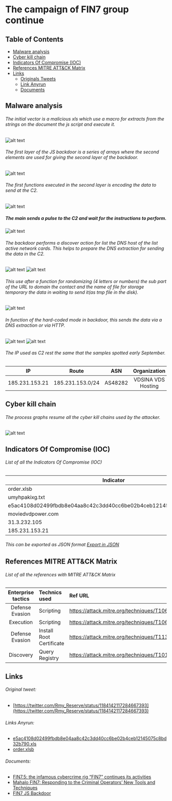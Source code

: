 # The campaign of FIN7 group continue
## Table of Contents
* [Malware analysis](#Malware-analysis)
* [Cyber kill chain](#Cyber-kill-chain)
* [Indicators Of Compromise (IOC)](#IOC)
* [References MITRE ATT&CK Matrix](#Ref-MITRE-ATTACK)
* [Links](#Links)
  + [Originals Tweets](#Original-Tweet)
  + [Link Anyrun](#Links-Anyrun)
  + [Documents](#Documents)
## Malware analysis <a name="Malware-analysis"></a>
###### The initial vector is a malicious xls which use a macro for extracts from the strings on the document the js script and execute it.
![alt text](https://raw.githubusercontent.com/StrangerealIntel/CyberThreatIntel/master/Russia/Cybercriminal%20group/FIN7/16-10-19/Pictures/Macro.png)
###### The first layer of the JS backdoor is a series of arrays where the second elements are used for giving the second layer of the backdoor.
![alt text](https://raw.githubusercontent.com/StrangerealIntel/CyberThreatIntel/master/Russia/Cybercriminal%20group/FIN7/16-10-19/Pictures/layer1.png)
###### The first functions executed in the second layer is encoding the data to send at the C2.
![alt text](https://raw.githubusercontent.com/StrangerealIntel/CyberThreatIntel/master/Russia/Cybercriminal%20group/FIN7/16-10-19/Pictures/layer2%20-%20decode.png)
##### The main sends a pulse to the C2 and wait for the instructions to perform.
![alt text](https://raw.githubusercontent.com/StrangerealIntel/CyberThreatIntel/master/Russia/Cybercriminal%20group/FIN7/16-10-19/Pictures/layer2%20-%20main.png)
###### The backdoor performs a discover action for list the DNS host of the list active network cards. This helps to prepare the DNS extraction for sending the data in the C2.
![alt text](https://raw.githubusercontent.com/StrangerealIntel/CyberThreatIntel/master/Russia/Cybercriminal%20group/FIN7/16-10-19/Pictures/layer2%20-%20id.png)
![alt text](https://raw.githubusercontent.com/StrangerealIntel/CyberThreatIntel/master/Russia/Cybercriminal%20group/FIN7/16-10-19/Pictures/layer2%20-%20id.png)

###### This use after a function for randomizing (4 letters or numbers) the sub part of the URL to domain the contact and the name of file for storage temporary the data in waiting to send it(as tmp file in the disk).
![alt text](https://raw.githubusercontent.com/StrangerealIntel/CyberThreatIntel/master/Russia/Cybercriminal%20group/FIN7/16-10-19/Pictures/layer2%20-%20ns.png)
###### In function of the hard-coded mode in backdoor, this sends the data via a DNS extraction or via HTTP.
![alt text](https://raw.githubusercontent.com/StrangerealIntel/CyberThreatIntel/master/Russia/Cybercriminal%20group/FIN7/16-10-19/Pictures/layer2%20-%20send.png)
![alt text](https://raw.githubusercontent.com/StrangerealIntel/CyberThreatIntel/master/Russia/Cybercriminal%20group/FIN7/16-10-19/Pictures/layer2%20-%20dnsext.png)
###### The IP used as C2 rest the same that the samples spotted early September.
|IP|Route|ASN|Organization|Country|City|Coordinates|
| :---------------: | :---------------: | :---------------: |:---------------: |:---------------: |:---------------: |:---------------: |
|185.231.153.21| 185.231.153.0/24|AS48282|VDSINA VDS Hosting|Russia|Moscow|55.7386,37.6068|
## Cyber kill chain <a name="Cyber-kill-chain"></a>
###### The process graphs resume all the cyber kill chains used by the attacker. 
![alt text](https://raw.githubusercontent.com/StrangerealIntel/CyberThreatIntel/master/Russia/Cybercriminal%20group/FIN7/16-10-19/Pictures/CyberKill.png)

## Indicators Of Compromise (IOC) <a name="IOC"></a>
###### List of all the Indicators Of Compromise (IOC)

|Indicator|Description|
| ------------- |:-------------|
|order.xlsb|2ba6709be053eb456c7fbe0c7e19196fefc7fe93afaea1e008c417aa6faeeeb3|
|umyhpakixg.txt|980b6ec3e3fc3d25af8273e8c85142c551875a472cc900e427b9c4cb87e59d39|
|e5ac4108d02499fbdb8e04aa8c42c3dd40cc6be02b4ceb12145075c8bd32b790.xls|e5ac4108d02499fbdb8e04aa8c42c3dd40cc6be02b4ceb12145075c8bd32b790|
|moviedvdpower.com|Domain requested|
|31.3.232.105|IP requested|
|185.231.153.21|IP C2|

###### This can be exported as JSON format [Export in JSON](https://raw.githubusercontent.com/StrangerealIntel/CyberThreatIntel/master/Russia/Cybercriminal%20group/FIN7/16-10-19/IOC-FIN7-16-10-19.json)	

## References MITRE ATT&CK Matrix <a name="Ref-MITRE-ATTACK"></a>
###### List of all the references with MITRE ATT&CK Matrix

|Enterprise tactics|Technics used|Ref URL|
| :---------------: |:-------------| :------------- |
|Defense Evasion|Scripting|https://attack.mitre.org/techniques/T1064/|
|Execution|Scripting|https://attack.mitre.org/techniques/T1064/|
|Defense Evasion|Install Root Certificate|https://attack.mitre.org/techniques/T1130/|
|Discovery|Query Registry|https://attack.mitre.org/techniques/T1012/|

## Links <a name="Links"></a>
###### Original tweet: 
* [https://twitter.com/Rmy_Reserve/status/1184142117284667393](https://twitter.com/Rmy_Reserve/status/1184142117284667393) <a name="Original-Tweet"></a>
###### Links Anyrun: <a name="Links-Anyrun"></a>
* [e5ac4108d02499fbdb8e04aa8c42c3dd40cc6be02b4ceb12145075c8bd32b790.xls](https://app.any.run/tasks/f2454e33-3d31-48a4-b49a-1b5c50eb7182)
* [order.xlsb](https://app.any.run/tasks/43371f0f-35d0-4d1d-a0f3-4c8e41cd31c8)
###### Documents:<a name="Documents"></a>
* [FIN7.5: the infamous cybercrime rig “FIN7” continues its activities](https://securelist.com/fin7-5-the-infamous-cybercrime-rig-fin7-continues-its-activities/90703/)
* [Mahalo FIN7: Responding to the Criminal Operators’ New Tools and Techniques](https://www.fireeye.com/blog/threat-research/2019/10/mahalo-fin7-responding-to-new-tools-and-techniques.html)
* [FIN7 JS Backdoor](https://github.com/StrangerealIntel/CyberThreatIntel/blob/master/Russia/Cybercriminal%20group/FIN7/16-10-19/Code/FIN7.js)
